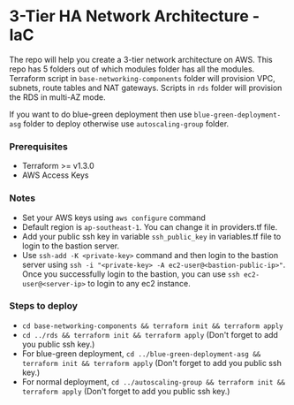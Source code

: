 # 3-Tier HA Network Architecture - IaC
The repo will help you create a 3-tier network architecture on AWS. This repo has 5 folders out of which modules folder has all the modules. Terraform script in `base-networking-components` folder will provision VPC, subnets, route tables and NAT gateways. Scripts in `rds` folder will provision the RDS in multi-AZ mode. 

If you want to do blue-green deployment then use `blue-green-deployment-asg` folder to deploy otherwise use `autoscaling-group` folder.

### Prerequisites
- Terraform >= v1.3.0
- AWS Access Keys
### Notes
- Set your AWS keys using  `aws configure` command
- Default region is `ap-southeast-1`. You can change it in providers.tf file.
- Add your public ssh key in variable `ssh_public_key` in variables.tf file to login to the bastion server.
- Use `ssh-add -K <private-key>` command and then login to the bastion server using `ssh -i "<private-key> -A ec2-user@<bastion-public-ip>"`. Once you successfully login to the bastion, you can use `ssh ec2-user@<server-ip>` to login to any ec2 instance.
### Steps to deploy
- `cd base-networking-components && terraform init && terraform apply`
- `cd ../rds && terraform init && terraform apply`  (Don't forget to add you public ssh key.)
- For blue-green deployment, `cd ../blue-green-deployment-asg && terraform init && terraform apply` (Don't forget to add you public ssh key.)
- For normal deployment, `cd ../autoscaling-group && terraform init && terraform apply` (Don't forget to add you public ssh key.)
